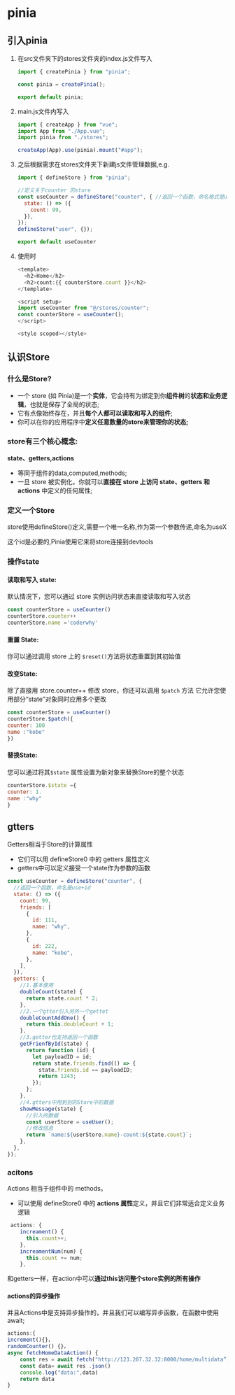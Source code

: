 #  pinia

## 引入pinia

1. 在src文件夹下的stores文件夹的index.js文件写入

   ```js
   import { createPinia } from "pinia";
   
   const pinia = createPinia();
   
   export default pinia;
   
   ```

2. main.js文件内写入

   ```js
   import { createApp } from "vue";
   import App from "./App.vue";
   import pinia from "./stores";
   
   createApp(App).use(pinia).mount("#app");
   ```

3. 之后根据需求在stores文件夹下新建js文件管理数据,e.g.

   ```js
   import { defineStore } from "pinia";
   
   //定义关于counter 的store
   const useCounter = defineStore("counter", { //返回一个函数，命名格式是use+id
     state: () => ({
       count: 99,
     }),
   });
   defineStore("user", {});
   
   export default useCounter
   
   ```

4. 使用时

   ```js
   <template>
     <h2>Home</h2>
     <h2>count:{{ counterStore.count }}</h2>
   </template>
   
   <script setup>
   import useCounter from "@/stores/counter";
   const counterStore = useCounter();
   </script>
   
   <style scoped></style>
   ```

 ## 认识Store

### 什么是Store?
- 一个 store (如 Pinia)是一个**实体**，它会持有为绑定到你**组件树**的**状态和业务逻辑**，也就是保存了全局的状态;
- 它有点像始终存在，并且**每个人都可以读取和写入的组件**;
- 你可以在你的应用程序中**定义任意数量的store来管理你的状态;**

### store有三个核心概念:

**state、getters,actions**

- 等同于组件的data,computed,methods;
- 一旦 store 被实例化，你就可以**直接在 store 上访问 state、getters 和 actions** 中定义的任何属性; 

### 定义一个Store

store使用defineStore()定义,需要一个唯一名称,作为第一个参数传递,命名为useX

这个id是必要的,Pinia使用它来将store连接到devtools

### 操作state

#### 读取和写入 state:
默认情况下，您可以通过 store 实例访问状态来直接读取和写入状态
```js
const counterStore = useCounter()
counterStore.counter++
counterStore.name ='coderwhy'
```
#### 重置 State:
你可以通过调用 store 上的 `$reset()`方法将状态重置到其初始值

#### 改变State:
除了直接用 store.counter++ 修改 store，你还可以调用 `$patch` 方法
它允许您使用部分“state”对象同时应用多个更改

```js
const counterStore = useCounter()
counterStore.$patch({
counter: 100
name :"kobe"
})
```
#### 替换State:
您可以通过将其`$state` 属性设置为新对象来替换Store的整个状态
```js
counterStore.$state ={
counter: 1.
name :"why"
}
```

## gtters

Getters相当于Store的计算属性

- 它们可以用 defineStore0 中的 getters 属性定义
- getters中可以定义接受一个state作为参数的函数

```js
const useCounter = defineStore("counter", {
  //返回一个函数，命名是use+id
  state: () => ({
    count: 99,
    friends: [
      {
        id: 111,
        name: "why",
      },
      {
        id: 222,
        name: "kobe",
      },
    ],
  }),
  getters: {
    //1.基本使用
    doubleCount(state) {
      return state.count * 2;
    },
    //2.一个gtter引入另外一个gettet
    doubleCountAddOne() {
      return this.doubleCount + 1;
    },
    //3.getter也支持返回一个函数
    getFrienfById(state) {
      return function (id) {
        let payloadID = id;
        return state.friends.find(() => {
          state.friends.id == payloadID;
          return 1243;
        });
      };
    },
    //4.gtters中用到别的Store中的数据
    showMessage(state) {
      //引入的数据 
      const userStore = useUser();
      //修改信息
      return `name:${userStore.name}-count:${state.count}`;
    },
  },
});
```

### acitons

Actions 相当于组件中的 methods。

- 可以使用 defineStore0 中的 **actions 属性**定义，并且它们非常适合定义业务逻辑

```js
 actions: {
    increament() {
      this.count++;
    },
    increamentNum(num) {
      this.count += num;
    },
```

和getters一样，在action中可以**通过this访问整个store实例的所有操作**

#### actions的异步操作

并且Actions中是支持异步操作的，并且我们可以编写异步函数，在函数中使用await;

```js
actions:{
increment(){}，
randomCounter() {}，
async fetchHomeDataAction() {
	const res = await fetch("http://123.207.32.32:8000/home/multidata“)
	const data= await res .json()
	console.log("data:",data)
	return data
}
```

